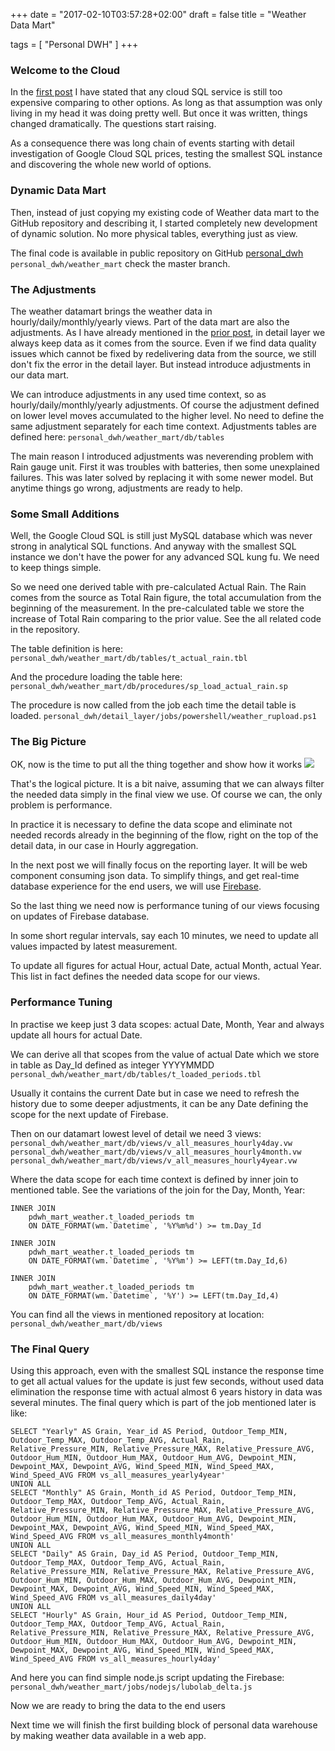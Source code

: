 +++
date = "2017-02-10T03:57:28+02:00"
draft = false
title = "Weather Data Mart"

tags = [ "Personal DWH" ]
+++
### Welcome to the Cloud
In the [first post](http://lubolab.com/my-personal-dwh-kickoff/) I have stated that any cloud SQL service is still  too expensive comparing to other options. As long as that assumption was only living in my head it was doing pretty well. But once it was written, things changed dramatically. The questions start raising.

As a consequence there was long chain of events starting with detail investigation of Google Cloud SQL prices, testing the smallest SQL instance and discovering the whole new world of options.

### Dynamic Data Mart
Then, instead of just copying my existing code of Weather data mart to the GitHub repository and describing it, I started completely new development of dynamic solution. No more physical tables, everything just as view.

The final code is available in public repository on GitHub [personal_dwh](https://github.com/lubomirkamensky/personal_dwh)
`personal_dwh/weather_mart` check the master branch.

### The Adjustments
The weather datamart brings the weather data in hourly/daily/monthly/yearly views. Part of the data mart are also the adjustments. As I have already mentioned in the [prior post](http://lubolab.com/detail-layer-logical-data-model/), in detail layer we always keep data as it comes from the source. Even if we find data quality issues which cannot be fixed by redelivering data from the source, we still don't fix the error in the detail layer. But instead introduce adjustments in our data mart.

We can introduce adjustments in any used time context, so as hourly/daily/monthly/yearly adjustments. Of course the adjustment defined on lower level moves accumulated to the higher level. No need to define the same adjustment separately for each time context. Adjustments tables are defined here:
`personal_dwh/weather_mart/db/tables`
<div class="c_alert c_alert-success"><i class="fa fa-info-circle"></i> The main reason I introduced adjustments was neverending problem with Rain gauge unit. First it was troubles with batteries, then some unexplained failures. This was later solved by replacing it with some newer model. But anytime things go wrong, adjustments are ready to help.</div>

### Some Small Additions
Well, the Google Cloud SQL is still just MySQL database which was never strong in analytical SQL functions. And anyway with the smallest SQL instance we don't have the power for any advanced SQL kung fu. We need to keep things simple. 

So we need one derived table with pre-calculated Actual Rain. The Rain comes from the source as Total Rain figure, the total accumulation from the beginning of the measurement. In the pre-calculated table we store the increase of Total Rain comparing to the prior value. See the all related code in the repository.

The table definition is here:
`personal_dwh/weather_mart/db/tables/t_actual_rain.tbl`

And the procedure loading the table here:
`personal_dwh/weather_mart/db/procedures/sp_load_actual_rain.sp`

The procedure is now called from the job each time the detail table is loaded. 
`personal_dwh/detail_layer/jobs/powershell/weather_rupload.ps1`

### The Big Picture
OK, now is the time to put all the thing together and show how it works
![](/images/2017/02/views.png)

That's the logical picture. It is a bit naive, assuming that we can always filter the needed data simply in the final view we use. Of course we can, the only problem is performance. 

<div class="c_alert c_alert-success"><i class="fa fa-info-circle"></i> In practice it is necessary to define the data scope and eliminate not needed records already in the beginning of the flow, right on the top of the detail data, in our case in Hourly aggregation.</div>

In the next post we will finally focus on the reporting layer.  It will be web component consuming json data. To simplify things, and get real-time database experience for the end users, we will use [Firebase](https://www.firebase.com).

So the last thing we need now is performance tuning of our views focusing on updates of Firebase database. 

In some short regular intervals, say each 10 minutes, we need to update all values impacted by latest measurement. 

To update all figures for actual Hour, actual Date, actual Month, actual Year. This list in fact defines the needed data scope for our views. 

### Performance Tuning
In practise we keep just 3 data scopes: actual Date, Month, Year and always update all hours for actual Date.

We can derive all that scopes from the value of actual Date which we store in table as Day_Id defined as integer YYYYMMDD
`personal_dwh/weather_mart/db/tables/t_loaded_periods.tbl
`

<div class="c_alert c_alert-success"><i class="fa fa-info-circle"></i> Usually it contains the current Date but in case we need to refresh the history due to some deeper adjustments, it can be any Date defining the scope for the next update of Firebase.</div>

Then on our datamart lowest level of detail we need 3 views:
`personal_dwh/weather_mart/db/views/v_all_measures_hourly4day.vw
`
`personal_dwh/weather_mart/db/views/v_all_measures_hourly4month.vw
`
`personal_dwh/weather_mart/db/views/v_all_measures_hourly4year.vw
`

Where the data scope for each time context is defined by inner join to mentioned table. See the variations of the join for the Day, Month, Year:
``` 
INNER JOIN
    pdwh_mart_weather.t_loaded_periods tm
    ON DATE_FORMAT(wm.`Datetime`, '%Y%m%d') >= tm.Day_Id
```
``` 
INNER JOIN
    pdwh_mart_weather.t_loaded_periods tm
    ON DATE_FORMAT(wm.`Datetime`, '%Y%m') >= LEFT(tm.Day_Id,6)
```
``` 
INNER JOIN
    pdwh_mart_weather.t_loaded_periods tm
    ON DATE_FORMAT(wm.`Datetime`, '%Y') >= LEFT(tm.Day_Id,4)
```

You can find all the views in mentioned repository at location:
`personal_dwh/weather_mart/db/views
`
### The Final Query
Using this approach, even with the smallest SQL instance the response time to get all actual values for the update is just few seconds, without used data elimination the response time with actual almost 6 years history in data was several minutes. The final query which is part of the job mentioned later is like:
``` 
SELECT "Yearly" AS Grain, Year_id AS Period, Outdoor_Temp_MIN, Outdoor_Temp_MAX, Outdoor_Temp_AVG, Actual_Rain, Relative_Pressure_MIN, Relative_Pressure_MAX, Relative_Pressure_AVG, Outdoor_Hum_MIN, Outdoor_Hum_MAX, Outdoor_Hum_AVG, Dewpoint_MIN, Dewpoint_MAX, Dewpoint_AVG, Wind_Speed_MIN, Wind_Speed_MAX, Wind_Speed_AVG FROM vs_all_measures_yearly4year'
UNION ALL 
SELECT "Monthly" AS Grain, Month_id AS Period, Outdoor_Temp_MIN, Outdoor_Temp_MAX, Outdoor_Temp_AVG, Actual_Rain, Relative_Pressure_MIN, Relative_Pressure_MAX, Relative_Pressure_AVG, Outdoor_Hum_MIN, Outdoor_Hum_MAX, Outdoor_Hum_AVG, Dewpoint_MIN, Dewpoint_MAX, Dewpoint_AVG, Wind_Speed_MIN, Wind_Speed_MAX, Wind_Speed_AVG FROM vs_all_measures_monthly4month'
UNION ALL 
SELECT "Daily" AS Grain, Day_id AS Period, Outdoor_Temp_MIN, Outdoor_Temp_MAX, Outdoor_Temp_AVG, Actual_Rain, Relative_Pressure_MIN, Relative_Pressure_MAX, Relative_Pressure_AVG, Outdoor_Hum_MIN, Outdoor_Hum_MAX, Outdoor_Hum_AVG, Dewpoint_MIN, Dewpoint_MAX, Dewpoint_AVG, Wind_Speed_MIN, Wind_Speed_MAX, Wind_Speed_AVG FROM vs_all_measures_daily4day'
UNION ALL 
SELECT "Hourly" AS Grain, Hour_id AS Period, Outdoor_Temp_MIN, Outdoor_Temp_MAX, Outdoor_Temp_AVG, Actual_Rain, Relative_Pressure_MIN, Relative_Pressure_MAX, Relative_Pressure_AVG, Outdoor_Hum_MIN, Outdoor_Hum_MAX, Outdoor_Hum_AVG, Dewpoint_MIN, Dewpoint_MAX, Dewpoint_AVG, Wind_Speed_MIN, Wind_Speed_MAX, Wind_Speed_AVG FROM vs_all_measures_hourly4day'
```

And here you can find simple node.js script updating the Firebase:
`personal_dwh/weather_mart/jobs/nodejs/lubolab_delta.js
`

<div class="c_alert c_alert-success"><i class="fa fa-exclamation-triangle"></i> Now we are ready to bring the data to the end users</div>

Next time we will finish the first building block of personal data warehouse by making weather data available in a web app. 